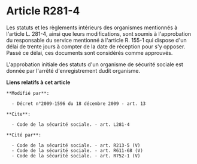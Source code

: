 # Article R281-4

Les statuts et les règlements intérieurs des organismes mentionnés à l'article L. 281-4, ainsi que leurs modifications, sont
soumis à l'approbation du responsable du service mentionné à l'article R. 155-1 qui dispose d'un délai de trente jours à
compter de la date de réception pour s'y opposer. Passé ce délai, ces documents sont considérés comme approuvés.

L'approbation initiale des statuts d'un organisme de sécurité sociale est donnée par l'arrêté d'enregistrement dudit
organisme.

**Liens relatifs à cet article**

	**Modifié par**:

	  - Décret n°2009-1596 du 18 décembre 2009 - art. 13

	**Cite**:

	  - Code de la sécurité sociale. - art. L281-4

	**Cité par**:

	  - Code de la sécurité sociale. - art. R213-5 (V)
	  - Code de la sécurité sociale. - art. R611-68 (V)
	  - Code de la sécurité sociale. - art. R752-1 (V)
